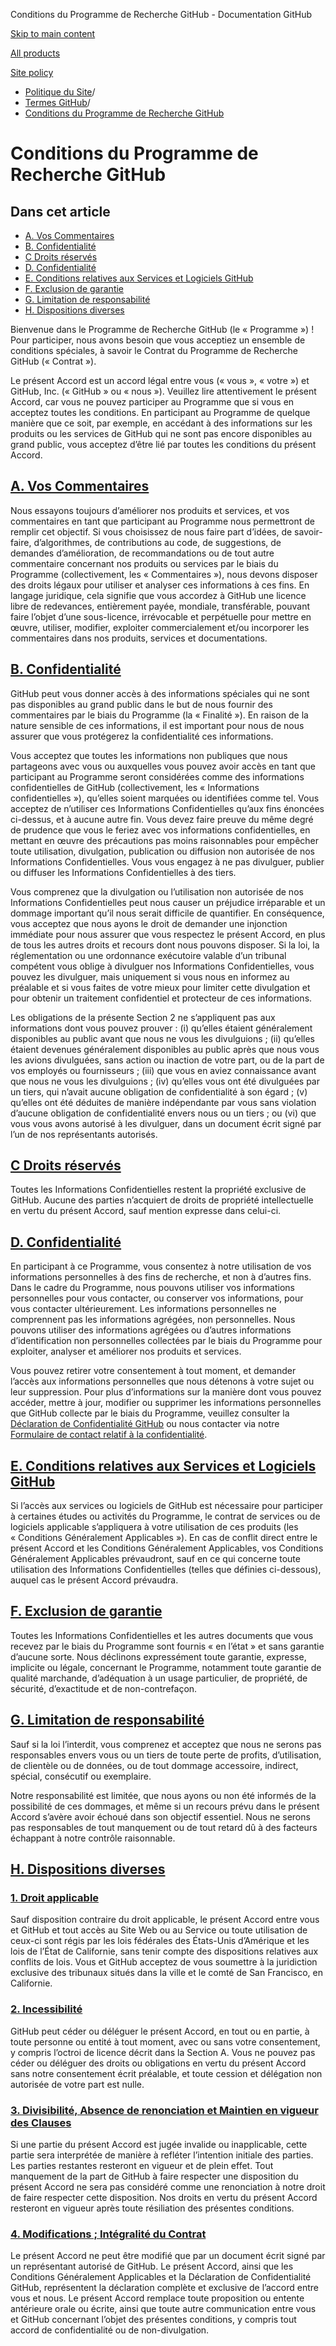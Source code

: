 Conditions du Programme de Recherche GitHub - Documentation GitHub

[Skip to main content](#main-content)

[All products](/fr)

[Site policy](/site-policy)

* [Politique du Site](/fr/site-policy)/
* [Termes GitHub](/fr/site-policy/github-terms)/
* [Conditions du Programme de Recherche GitHub](/fr/site-policy/github-terms/github-research-program-terms)

Conditions du Programme de Recherche GitHub
==========

Dans cet article
----------

* [A. Vos Commentaires](#a-your-feedback)
* [B. Confidentialité](#b-confidentiality)
* [C Droits réservés](#c-reservation-of-rights)
* [D. Confidentialité](#d-privacy)
* [E. Conditions relatives aux Services et Logiciels GitHub](#e-github-services-and-software-terms)
* [F. Exclusion de garantie](#f-disclaimer-of-warranties)
* [G. Limitation de responsabilité](#g-limitation-of-liability)
* [H. Dispositions diverses](#h-miscellaneous)

Bienvenue dans le Programme de Recherche GitHub (le « Programme ») ! Pour participer, nous avons besoin que vous acceptiez un ensemble de conditions spéciales, à savoir le Contrat du Programme de Recherche GitHub (« Contrat »).

Le présent Accord est un accord légal entre vous (« vous », « votre ») et GitHub, Inc. (« GitHub » ou « nous »). Veuillez lire attentivement le présent Accord, car vous ne pouvez participer au Programme que si vous en acceptez toutes les conditions. En participant au Programme de quelque manière que ce soit, par exemple, en accédant à des informations sur les produits ou les services de GitHub qui ne sont pas encore disponibles au grand public, vous acceptez d’être lié par toutes les conditions du présent Accord.

[A. Vos Commentaires](#a-your-feedback)
----------

Nous essayons toujours d’améliorer nos produits et services, et vos commentaires en tant que participant au Programme nous permettront de remplir cet objectif. Si vous choisissez de nous faire part d’idées, de savoir-faire, d’algorithmes, de contributions au code, de suggestions, de demandes d’amélioration, de recommandations ou de tout autre commentaire concernant nos produits ou services par le biais du Programme (collectivement, les « Commentaires »), nous devons disposer des droits légaux pour utiliser et analyser ces informations à ces fins. En langage juridique, cela signifie que vous accordez à GitHub une licence libre de redevances, entièrement payée, mondiale, transférable, pouvant faire l’objet d’une sous-licence, irrévocable et perpétuelle pour mettre en œuvre, utiliser, modifier, exploiter commercialement et/ou incorporer les commentaires dans nos produits, services et documentations.

[B. Confidentialité](#b-confidentiality)
----------

GitHub peut vous donner accès à des informations spéciales qui ne sont pas disponibles au grand public dans le but de nous fournir des commentaires par le biais du Programme (la « Finalité »). En raison de la nature sensible de ces informations, il est important pour nous de nous assurer que vous protégerez la confidentialité ces informations.

Vous acceptez que toutes les informations non publiques que nous partageons avec vous ou auxquelles vous pouvez avoir accès en tant que participant au Programme seront considérées comme des informations confidentielles de GitHub (collectivement, les « Informations confidentielles »), qu’elles soient marquées ou identifiées comme tel. Vous acceptez de n’utiliser ces Informations Confidentielles qu’aux fins énoncées ci-dessus, et à aucune autre fin. Vous devez faire preuve du même degré de prudence que vous le feriez avec vos informations confidentielles, en mettant en œuvre des précautions pas moins raisonnables pour empêcher toute utilisation, divulgation, publication ou diffusion non autorisée de nos Informations Confidentielles. Vous vous engagez à ne pas divulguer, publier ou diffuser les Informations Confidentielles à des tiers.

Vous comprenez que la divulgation ou l’utilisation non autorisée de nos Informations Confidentielles peut nous causer un préjudice irréparable et un dommage important qu’il nous serait difficile de quantifier. En conséquence, vous acceptez que nous ayons le droit de demander une injonction immédiate pour nous assurer que vous respectez le présent Accord, en plus de tous les autres droits et recours dont nous pouvons disposer. Si la loi, la réglementation ou une ordonnance exécutoire valable d’un tribunal compétent vous oblige à divulguer nos Informations Confidentielles, vous pouvez les divulguer, mais uniquement si vous nous en informez au préalable et si vous faites de votre mieux pour limiter cette divulgation et pour obtenir un traitement confidentiel et protecteur de ces informations.

Les obligations de la présente Section 2 ne s’appliquent pas aux informations dont vous pouvez prouver : (i) qu’elles étaient généralement disponibles au public avant que nous ne vous les divulguions ; (ii) qu’elles étaient devenues généralement disponibles au public après que nous vous les avions divulguées, sans action ou inaction de votre part, ou de la part de vos employés ou fournisseurs ; (iii) que vous en aviez connaissance avant que nous ne vous les divulguions ; (iv) qu’elles vous ont été divulguées par un tiers, qui n’avait aucune obligation de confidentialité à son égard ; (v) qu’elles ont été déduites de manière indépendante par vous sans violation d’aucune obligation de confidentialité envers nous ou un tiers ; ou (vi) que vous vous avons autorisé à les divulguer, dans un document écrit signé par l’un de nos représentants autorisés.

[C Droits réservés](#c-reservation-of-rights)
----------

Toutes les Informations Confidentielles restent la propriété exclusive de GitHub. Aucune des parties n’acquiert de droits de propriété intellectuelle en vertu du présent Accord, sauf mention expresse dans celui-ci.

[D. Confidentialité](#d-privacy)
----------

En participant à ce Programme, vous consentez à notre utilisation de vos informations personnelles à des fins de recherche, et non à d’autres fins. Dans le cadre du Programme, nous pouvons utiliser vos informations personnelles pour vous contacter, ou conserver vos informations, pour vous contacter ultérieurement. Les informations personnelles ne comprennent pas les informations agrégées, non personnelles. Nous pouvons utiliser des informations agrégées ou d’autres informations d’identification non personnelles collectées par le biais du Programme pour exploiter, analyser et améliorer nos produits et services.

Vous pouvez retirer votre consentement à tout moment, et demander l’accès aux informations personnelles que nous détenons à votre sujet ou leur suppression. Pour plus d’informations sur la manière dont vous pouvez accéder, mettre à jour, modifier ou supprimer les informations personnelles que GitHub collecte par le biais du Programme, veuillez consulter la [Déclaration de Confidentialité GitHub](/fr/site-policy/privacy-policies/github-privacy-statement) ou nous contacter via notre [Formulaire de contact relatif à la confidentialité](https://github.com/contact/privacy).

[E. Conditions relatives aux Services et Logiciels GitHub](#e-github-services-and-software-terms)
----------

Si l’accès aux services ou logiciels de GitHub est nécessaire pour participer à certaines études ou activités du Programme, le contrat de services ou de logiciels applicable s’appliquera à votre utilisation de ces produits (les « Conditions Généralement Applicables »). En cas de conflit direct entre le présent Accord et les Conditions Généralement Applicables, vos Conditions Généralement Applicables prévaudront, sauf en ce qui concerne toute utilisation des Informations Confidentielles (telles que définies ci-dessous), auquel cas le présent Accord prévaudra.

[F. Exclusion de garantie](#f-disclaimer-of-warranties)
----------

Toutes les Informations Confidentielles et les autres documents que vous recevez par le biais du Programme sont fournis « en l’état » et sans garantie d’aucune sorte. Nous déclinons expressément toute garantie, expresse, implicite ou légale, concernant le Programme, notamment toute garantie de qualité marchande, d’adéquation à un usage particulier, de propriété, de sécurité, d’exactitude et de non-contrefaçon.

[G. Limitation de responsabilité](#g-limitation-of-liability)
----------

Sauf si la loi l’interdit, vous comprenez et acceptez que nous ne serons pas responsables envers vous ou un tiers de toute perte de profits, d’utilisation, de clientèle ou de données, ou de tout dommage accessoire, indirect, spécial, consécutif ou exemplaire.

Notre responsabilité est limitée, que nous ayons ou non été informés de la possibilité de ces dommages, et même si un recours prévu dans le présent Accord s’avère avoir échoué dans son objectif essentiel. Nous ne serons pas responsables de tout manquement ou de tout retard dû à des facteurs échappant à notre contrôle raisonnable.

[H. Dispositions diverses](#h-miscellaneous)
----------

### [1. Droit applicable](#1-governing-law) ###

Sauf disposition contraire du droit applicable, le présent Accord entre vous et GitHub et tout accès au Site Web ou au Service ou toute utilisation de ceux-ci sont régis par les lois fédérales des États-Unis d’Amérique et les lois de l’État de Californie, sans tenir compte des dispositions relatives aux conflits de lois. Vous et GitHub acceptez de vous soumettre à la juridiction exclusive des tribunaux situés dans la ville et le comté de San Francisco, en Californie.

### [2. Incessibilité](#2-non-assignability) ###

GitHub peut céder ou déléguer le présent Accord, en tout ou en partie, à toute personne ou entité à tout moment, avec ou sans votre consentement, y compris l’octroi de licence décrit dans la Section A. Vous ne pouvez pas céder ou déléguer des droits ou obligations en vertu du présent Accord sans notre consentement écrit préalable, et toute cession et délégation non autorisée de votre part est nulle.

### [3. Divisibilité, Absence de renonciation et Maintien en vigueur des Clauses](#3-severability-no-waiver-and-survival) ###

Si une partie du présent Accord est jugée invalide ou inapplicable, cette partie sera interprétée de manière à refléter l’intention initiale des parties. Les parties restantes resteront en vigueur et de plein effet. Tout manquement de la part de GitHub à faire respecter une disposition du présent Accord ne sera pas considéré comme une renonciation à notre droit de faire respecter cette disposition. Nos droits en vertu du présent Accord resteront en vigueur après toute résiliation des présentes conditions.

### [4. Modifications ; Intégralité du Contrat](#4-amendments-complete-agreement) ###

Le présent Accord ne peut être modifié que par un document écrit signé par un représentant autorisé de GitHub. Le présent Accord, ainsi que les Conditions Généralement Applicables et la Déclaration de Confidentialité GitHub, représentent la déclaration complète et exclusive de l’accord entre vous et nous. Le présent Accord remplace toute proposition ou entente antérieure orale ou écrite, ainsi que toute autre communication entre vous et GitHub concernant l’objet des présentes conditions, y compris tout accord de confidentialité ou de non-divulgation.
